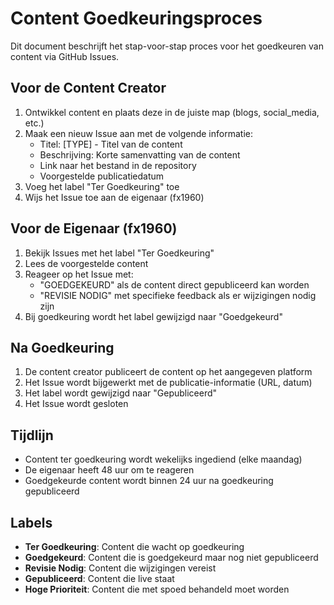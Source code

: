 # Content Goedkeuringsproces

Dit document beschrijft het stap-voor-stap proces voor het goedkeuren van content via GitHub Issues.

## Voor de Content Creator

1. Ontwikkel content en plaats deze in de juiste map (blogs, social_media, etc.)
2. Maak een nieuw Issue aan met de volgende informatie:
   - Titel: [TYPE] - Titel van de content
   - Beschrijving: Korte samenvatting van de content
   - Link naar het bestand in de repository
   - Voorgestelde publicatiedatum
3. Voeg het label "Ter Goedkeuring" toe
4. Wijs het Issue toe aan de eigenaar (fx1960)

## Voor de Eigenaar (fx1960)

1. Bekijk Issues met het label "Ter Goedkeuring"
2. Lees de voorgestelde content
3. Reageer op het Issue met:
   - "GOEDGEKEURD" als de content direct gepubliceerd kan worden
   - "REVISIE NODIG" met specifieke feedback als er wijzigingen nodig zijn
4. Bij goedkeuring wordt het label gewijzigd naar "Goedgekeurd"

## Na Goedkeuring

1. De content creator publiceert de content op het aangegeven platform
2. Het Issue wordt bijgewerkt met de publicatie-informatie (URL, datum)
3. Het label wordt gewijzigd naar "Gepubliceerd"
4. Het Issue wordt gesloten

## Tijdlijn

- Content ter goedkeuring wordt wekelijks ingediend (elke maandag)
- De eigenaar heeft 48 uur om te reageren
- Goedgekeurde content wordt binnen 24 uur na goedkeuring gepubliceerd

## Labels

- **Ter Goedkeuring**: Content die wacht op goedkeuring
- **Goedgekeurd**: Content die is goedgekeurd maar nog niet gepubliceerd
- **Revisie Nodig**: Content die wijzigingen vereist
- **Gepubliceerd**: Content die live staat
- **Hoge Prioriteit**: Content die met spoed behandeld moet worden
